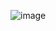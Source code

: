 ![image](https://user-images.githubusercontent.com/1778297/173684070-cd1dcdda-b94d-4962-bb2b-1e0282f11afa.png)
